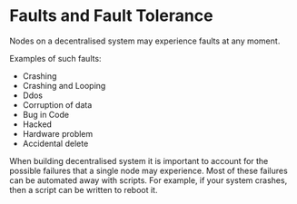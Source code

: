 # Faults and Fault Tolerance

Nodes on a decentralised system may experience faults at any moment.

Examples of such faults:

* Crashing
* Crashing and Looping
* Ddos
* Corruption of data
* Bug in Code
* Hacked
* Hardware problem
* Accidental delete

When building decentralised system it is important to account for the possible failures that a single node may experience. Most of these failures can be automated away with scripts. For example, if your system crashes, then a script can be written to reboot it.


